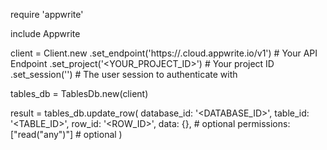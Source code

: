 require 'appwrite'

include Appwrite

client = Client.new
    .set_endpoint('https://<REGION>.cloud.appwrite.io/v1') # Your API Endpoint
    .set_project('<YOUR_PROJECT_ID>') # Your project ID
    .set_session('') # The user session to authenticate with

tables_db = TablesDb.new(client)

result = tables_db.update_row(
    database_id: '<DATABASE_ID>',
    table_id: '<TABLE_ID>',
    row_id: '<ROW_ID>',
    data: {}, # optional
    permissions: ["read("any")"] # optional
)
